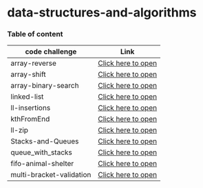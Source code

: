 # data-structures-and-algorithms


### Table of content
|code challenge|Link|
|--------------|----|
|array-reverse|[Click here to open](array-reverse/README.md)|
|array-shift|[Click here to open](array-shift/README.md)|
|array-binary-search|[Click here to open](array-binary-search/README.md)|
|linked-list|[Click here to open](Data-Structures/linked-list/README.md)|
|ll-insertions|[Click here to open](Data-Structures/linked-list/README.md)|
|kthFromEnd|[Click here to open](Data-Structures/linked-list/README.md)|
|ll-zip|[Click here to open](challenges/ll-zip/ll-zip/README.md)|
|Stacks-and-Queues|[Click here to open](Data-Structures/stack-and-queue/README.md)|
|queue_with_stacks|[Click here to open](challenges/queue_with_stacks/README.md)|
|fifo-animal-shelter|[Click here to open](challenges/fifo-animal-shelter/README.md)|
|multi-bracket-validation|[Click here to open](challenges/multi-bracket-validation/README.md)|

